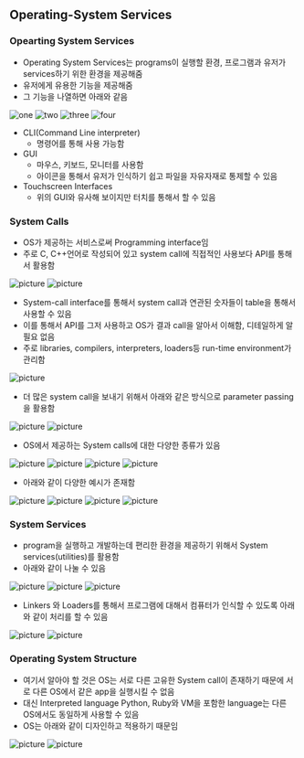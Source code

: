## Operating-System Services

### Opearting System Services
- Operating System Services는 programs이 실행할 환경, 프로그램과 유저가 services하기 위한 환경을 제공해줌
- 유저에게 유용한 기능을 제공해줌
- 그 기능을 나열하면 아래와 같음

![one](/img/OS/OperatingSystem/one.png)
![two](/img/OS/OperatingSystem/two.png)
![three](/img/OS/OperatingSystem/three.png)
![four](/img/OS/OperatingSystem/four.png)

- CLI(Command Line interpreter)
	- 명령어를 통해 사용 가능함
- GUI
	- 마우스, 키보드, 모니터를 사용함
	- 아이콘을 통해서 유저가 인식하기 쉽고 파일을 자유자재로 통제할 수 있음
- Touchscreen Interfaces
	- 위의 GUI와 유사해 보이지만 터치를 통해서 할 수 있음

### System Calls
- OS가 제공하는 서비스로써 Programming interface임
- 주로 C, C++언어로 작성되어 있고 system call에 직접적인 사용보다 API를 통해서 활용함

![picture](/img/OS/OperatingSystem/five.png)
![picture](/img/OS/OperatingSystem/six.png)


- System-call interface를 통해서 system call과 연관된 숫자들이 table을 통해서 사용할 수 있음
- 이를 통해서 API를 그저 사용하고 OS가 결과 call을 알아서 이해함, 디테일하게 알 필요 없음 
- 주로 libraries, compilers, interpreters, loaders등 run-time environment가 관리함

![picture](/img/OS/OperatingSystem/seven.png)

- 더 많은 system call을 보내기 위해서 아래와 같은 방식으로 parameter passing을 활용함

![picture](/img/OS/OperatingSystem/eight.png)
![picture](/img/OS/OperatingSystem/nine.png)

- OS에서 제공하는 System calls에 대한 다양한 종류가 있음

![picture](/img/OS/OperatingSystem/ten.png)
![picture](/img/OS/OperatingSystem/eleven.png)
![picture](/img/OS/OperatingSystem/twelve.png)
![picture](/img/OS/OperatingSystem/thirteen.png)

- 아래와 같이 다양한 예시가 존재함

![picture](/img/OS/OperatingSystem/fourteen.png)
![picture](/img/OS/OperatingSystem/fifteen.png)
![picture](/img/OS/OperatingSystem/sixteen.png)
![picture](/img/OS/OperatingSystem/seventeen.png)

### System Services
- program을 실행하고 개발하는데 편리한 환경을 제공하기 위해서 System services(utilities)를 활용함
- 아래와 같이 나눌 수 있음

![picture](/img/OS/OperatingSystem/eighteen.png)
![picture](/img/OS/OperatingSystem/nineteen.png)
![picture](/img/OS/OperatingSystem/twenty.png)

- Linkers 와 Loaders를 통해서 프로그램에 대해서 컴퓨터가 인식할 수 있도록 아래와 같이 처리를 할 수 있음

![picture](/img/OS/OperatingSystem/twentyone.png)
![picture](/img/OS/OperatingSystem/twentytwo.png)

### Operating System Structure
- 여기서 알아야 할 것은 OS는 서로 다른 고유한 System call이 존재하기 때문에 서로 다른 OS에서 같은 app을 실행시킬 수 없음 
- 대신 Interpreted language Python, Ruby와 VM을 포함한 language는 다른 OS에서도 동일하게 사용할 수 있음
- OS는 아래와 같이 디자인하고 적용하기 때문임

![picture](/img/OS/OperatingSystem/twentythree.png)
![picture](/img/OS/OperatingSystem/twentyfour.png)


